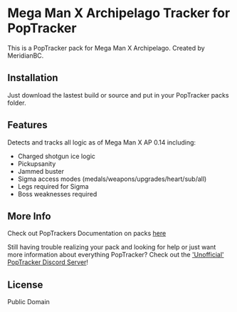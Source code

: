 # Mega Man X Archipelago Tracker for PopTracker

This is a PopTracker pack for Mega Man X Archipelago. Created by MeridianBC.

## Installation

Just download the lastest build or source and put in your PopTracker packs folder.

## Features
Detects and tracks all logic as of Mega Man X AP 0.14 including:

- Charged shotgun ice logic
- Pickupsanity
- Jammed buster
- Sigma access modes (medals/weapons/upgrades/heart/sub/all)
- Legs required for Sigma
- Boss weaknesses required

## More Info

Check out PopTrackers Documentation on packs [here](https://github.com/black-sliver/PopTracker/blob/master/doc/PACKS.md)

Still having trouble realizing your pack and looking for help or just want more information about everything PopTracker? Check out the ['Unofficial' PopTracker Discord Server](https://discord.com/invite/gwThqMCPgK)!

## License

Public Domain